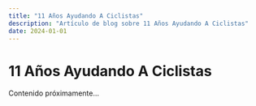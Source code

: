 ```yaml
---
title: "11 Años Ayudando A Ciclistas"
description: "Artículo de blog sobre 11 Años Ayudando A Ciclistas"
date: 2024-01-01
---
```


# 11 Años Ayudando A Ciclistas

Contenido próximamente...
